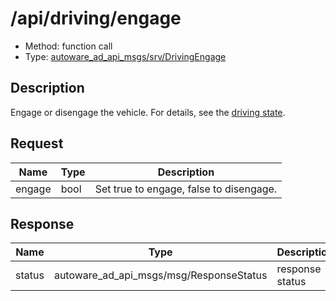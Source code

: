 # /api/driving/engage

- Method: function call
- Type: [autoware_ad_api_msgs/srv/DrivingEngage](../../../types/autoware_ad_api_msgs/srv/driving_engage.md)

## Description

Engage or disengage the vehicle. For details, see the [driving state](./index.md).

## Request

| Name   | Type | Description                             |
| ------ | ---- | --------------------------------------- |
| engage | bool | Set true to engage, false to disengage. |

## Response

| Name   | Type                                    | Description     |
| ------ | --------------------------------------- | --------------- |
| status | autoware_ad_api_msgs/msg/ResponseStatus | response status |
